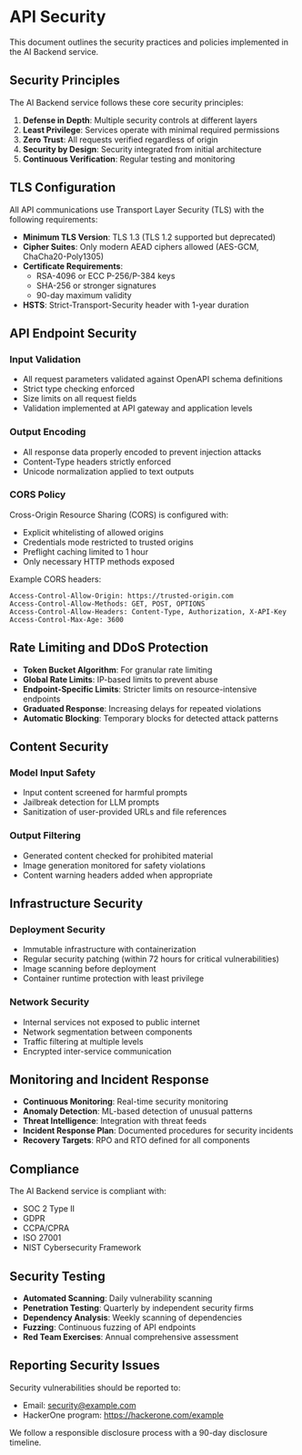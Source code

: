 # API Security

This document outlines the security practices and policies implemented in the AI Backend service.

## Security Principles

The AI Backend service follows these core security principles:

1. **Defense in Depth**: Multiple security controls at different layers
2. **Least Privilege**: Services operate with minimal required permissions
3. **Zero Trust**: All requests verified regardless of origin
4. **Security by Design**: Security integrated from initial architecture
5. **Continuous Verification**: Regular testing and monitoring

## TLS Configuration

All API communications use Transport Layer Security (TLS) with the following requirements:

- **Minimum TLS Version**: TLS 1.3 (TLS 1.2 supported but deprecated)
- **Cipher Suites**: Only modern AEAD ciphers allowed (AES-GCM, ChaCha20-Poly1305)
- **Certificate Requirements**: 
  - RSA-4096 or ECC P-256/P-384 keys
  - SHA-256 or stronger signatures
  - 90-day maximum validity
- **HSTS**: Strict-Transport-Security header with 1-year duration

## API Endpoint Security

### Input Validation

- All request parameters validated against OpenAPI schema definitions
- Strict type checking enforced
- Size limits on all request fields
- Validation implemented at API gateway and application levels

### Output Encoding

- All response data properly encoded to prevent injection attacks
- Content-Type headers strictly enforced
- Unicode normalization applied to text outputs

### CORS Policy

Cross-Origin Resource Sharing (CORS) is configured with:

- Explicit whitelisting of allowed origins
- Credentials mode restricted to trusted origins
- Preflight caching limited to 1 hour
- Only necessary HTTP methods exposed

Example CORS headers:

```http
Access-Control-Allow-Origin: https://trusted-origin.com
Access-Control-Allow-Methods: GET, POST, OPTIONS
Access-Control-Allow-Headers: Content-Type, Authorization, X-API-Key
Access-Control-Max-Age: 3600
```

## Rate Limiting and DDoS Protection

- **Token Bucket Algorithm**: For granular rate limiting
- **Global Rate Limits**: IP-based limits to prevent abuse
- **Endpoint-Specific Limits**: Stricter limits on resource-intensive endpoints
- **Graduated Response**: Increasing delays for repeated violations
- **Automatic Blocking**: Temporary blocks for detected attack patterns

## Content Security

### Model Input Safety

- Input content screened for harmful prompts
- Jailbreak detection for LLM prompts
- Sanitization of user-provided URLs and file references

### Output Filtering

- Generated content checked for prohibited material
- Image generation monitored for safety violations
- Content warning headers added when appropriate

## Infrastructure Security

### Deployment Security

- Immutable infrastructure with containerization
- Regular security patching (within 72 hours for critical vulnerabilities)
- Image scanning before deployment
- Container runtime protection with least privilege

### Network Security

- Internal services not exposed to public internet
- Network segmentation between components
- Traffic filtering at multiple levels
- Encrypted inter-service communication

## Monitoring and Incident Response

- **Continuous Monitoring**: Real-time security monitoring
- **Anomaly Detection**: ML-based detection of unusual patterns
- **Threat Intelligence**: Integration with threat feeds
- **Incident Response Plan**: Documented procedures for security incidents
- **Recovery Targets**: RPO and RTO defined for all components

## Compliance

The AI Backend service is compliant with:

- SOC 2 Type II
- GDPR
- CCPA/CPRA
- ISO 27001
- NIST Cybersecurity Framework

## Security Testing

- **Automated Scanning**: Daily vulnerability scanning
- **Penetration Testing**: Quarterly by independent security firms
- **Dependency Analysis**: Weekly scanning of dependencies
- **Fuzzing**: Continuous fuzzing of API endpoints
- **Red Team Exercises**: Annual comprehensive assessment

## Reporting Security Issues

Security vulnerabilities should be reported to:

- Email: security@example.com
- HackerOne program: https://hackerone.com/example

We follow a responsible disclosure process with a 90-day disclosure timeline. 